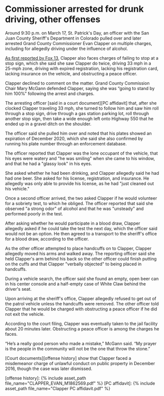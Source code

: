 # Commissioner arrested for drunk driving, other offenses

Around 9:30 p.m. on March 17, St. Patrick's Day, an officer with the San Juan County Sheriff's Department in Colorado pulled over and later arrested Grand County Commissioner Evan Clapper on multiple charges, including for allegedly driving under the influence of alcohol.

[As first reported by Fox 13](https://www.fox13now.com/news/local-news/grand-county-commissioner-arrested-for-drunk-driving-in-colorado), Clapper also faces charges of failing to stop at a stop sign, which she said she saw Clapper do twice, driving 33 mph in a 25-mph zone, driving with expired registration, lacking his registration card, lacking insurance on the vehicle, and obstructing a peace officer.

Clapper declined to comment on the matter. Grand County Commission Chair Mary McGann defended Clapper, saying she was “going to stand by him 100%” following the arrest and charges.

The arresting officer [said in a court document][PC affidavit] that, after she clocked Clapper traveling 33 mph, she turned to follow him and saw him roll through a stop sign, drive through a gas station parking lot, roll through another stop sign, then take a wide enough left onto Highway 550 that he ended up in a gravel ditch on the shoulder.

The officer said she pulled him over and noted that his plates showed an expiration of December 2020, which she said she also confirmed by running his plate number through an enforcement database.

The officer reported that Clapper was the lone occupant of the vehicle, that his eyes were watery and "he was smiling" when she came to his window, and that he had a "glassy look" in his eyes.

She asked whether he had been drinking, and Clapper allegedly said he had had one beer. She asked for his license, registration, and insurance. He allegedly was only able to provide his license, as he had "just cleaned out his vehicle."

Once a second officer arrived, the two asked Clapper if he would volunteer for a sobriety test, to which he obliged. The officer reported that said she observed "a strong odor" of alcohol and that he was "unsteady" and performed poorly in the test.

After asking whether he would participate in a blood draw, Clapper allegedly asked if he could take the test the next day, which the officer said would not be an option. He then agreed to a transport to the sheriff's office for a blood draw, according to the officer.

As the other officer attempted to place handcuffs on to Clapper, Clapper allegedly moved his arms and walked away. The reporting officer said she held Clapper's arm behind his back so the other officer could finish putting on the cuffs and that Clapper "verbally objected" to being placed in handcuffs.

During a vehicle search, the officer said she found an empty, open beer can in his center console and a half-empty case of White Claw behind the driver's seat.

Upon arriving at the sheriff's office, Clapper allegedly refused to get out of the patrol vehicle unless the handcuffs were removed. The other officer told Clapper that he would be charged with obstructing a peace officer if he did not exit the vehicle.

According to the court filing, Clapper was eventually taken to the jail facility about 20 minutes later. Obstructing a peace officer is among the charges he faces.

“He’s a really good person who made a mistake,” McGann said. “My prayer is the people in the community will not be the one that throw the stone.”

[Court documents][offense history] show that Clapper faced a misdemeanor charge of unlawful conduct on public property in December 2016, though the case was later dismissed.


[offense history]: {% include asset_path file_name="CLAPPER_EVAN_M1862569.pdf" %}
[PC affidavit]: {% include asset_path file_name="Clapper PC affidavit.pdf" %}
